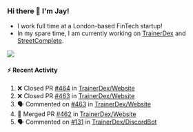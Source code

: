 ### Hi there 👋 I'm Jay!
* I work full time at a London-based FinTech startup!
* In my spare time, I am currently working on [TrainerDex](https://www.github.com/TrainerDex) and [StreetComplete](https://github.com/streetcomplete/StreetComplete).

[<img src="https://github-readme-stats.vercel.app/api/wakatime?username=TurnrDev&layout=compact&custom_title=Last 7 Days Language Breakdown" />](https://wakatime.com/@TurnrDev)  

#### :zap: Recent Activity
<!--START_SECTION:activity-->
1. ❌ Closed PR [#464](https://github.com/TrainerDex/Website/pull/464) in [TrainerDex/Website](https://github.com/TrainerDex/Website)
2. ❌ Closed PR [#463](https://github.com/TrainerDex/Website/pull/463) in [TrainerDex/Website](https://github.com/TrainerDex/Website)
3. 🗣 Commented on [#463](https://github.com/TrainerDex/Website/issues/463) in [TrainerDex/Website](https://github.com/TrainerDex/Website)
4. 🎉 Merged PR [#462](https://github.com/TrainerDex/Website/pull/462) in [TrainerDex/Website](https://github.com/TrainerDex/Website)
5. 🗣 Commented on [#131](https://github.com/TrainerDex/DiscordBot/issues/131) in [TrainerDex/DiscordBot](https://github.com/TrainerDex/DiscordBot)
<!--END_SECTION:activity-->
